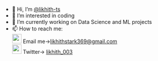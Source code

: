 - 👋 Hi, I’m <a href='https://github.com/likhith-ts' target='_blank'>@likhith-ts</a>
- 👀 I’m interested in coding
- 🌱 I’m currently working on Data Science and ML projects
- 📫 How to reach me:</br>
   <img src='https://www.iconpacks.net/icons/1/free-mail-icon-142-thumb.png' height=25px> Email me-><a href='https://mail.google.com/mail/?view=cm&fs=1&to=likhithstark369@gmail.com' target='_blank'>likhithstark369@gmail.com</a></br>
   <img src='https://cdn-icons.flaticon.com/png/512/739/premium/739257.png?token=exp=1634400542~hmac=62cf3a0767c642978ffa8c072cac46fc' height=25px> Twitter-> <a href='https://twitter.com/likhith_003?ref_src=twsrc%5Etfw' target='_blank'>likhith_003</a></br>

<!---
likhith-ts/likhith-ts is a ✨ special ✨ repository because its `README.md` (this file) appears on your GitHub profile.
You can click the Preview link to take a look at your changes.
--->
<!-- - 💞️ I’m looking to collaborate on ... -->
